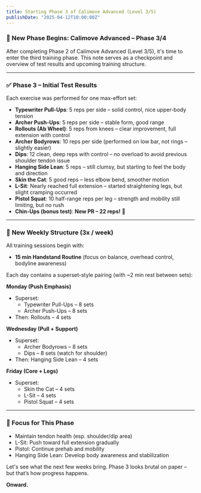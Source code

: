 ```yaml
---
title: Starting Phase 3 of Calimove Advanced (Level 3/5)
publishDate: "2025-04-12T10:00:00Z"
---
```


### 🚀 New Phase Begins: Calimove Advanced – Phase 3/4

After completing Phase 2 of Calimove Advanced (Level 3/5), it's time to enter the third training phase. This note serves as a checkpoint and overview of test results and upcoming training structure.

---

### ✅ **Phase 3 – Initial Test Results**

Each exercise was performed for one max-effort set:

- **Typewriter Pull-Ups**: 5 reps per side – solid control, nice upper-body tension
- **Archer Push-Ups**: 5 reps per side – stable form, good range
- **Rollouts (Ab Wheel)**: 5 reps from knees – clear improvement, full extension with control
- **Archer Bodyrows**: 10 reps per side (performed on low bar, not rings – slightly easier)
- **Dips**: 12 clean, deep reps with control – no overload to avoid previous shoulder tendon issue
- **Hanging Side Lean**: 5 reps – still clumsy, but starting to feel the body and direction
- **Skin the Cat**: 5 good reps – less elbow bend, smoother motion
- **L-Sit**: Nearly reached full extension – started straightening legs, but slight cramping occurred
- **Pistol Squat**: 10 half-range reps per leg – strength and mobility still limiting, but no rush
- **Chin-Ups (bonus test)**: **New PR – 22 reps!** 💪

---

### 🔧 **New Weekly Structure (3x / week)**

All training sessions begin with:
- **15 min Handstand Routine** (focus on balance, overhead control, bodyline awareness)

Each day contains a superset-style pairing (with ~2 min rest between sets):

**Monday (Push Emphasis)**
- Superset:
  - Typewriter Pull-Ups – 8 sets
  - Archer Push-Ups – 8 sets
- Then: Rollouts – 4 sets

**Wednesday (Pull + Support)**
- Superset:
  - Archer Bodyrows – 8 sets
  - Dips – 8 sets (watch for shoulder)
- Then: Hanging Side Lean – 4 sets

**Friday (Core + Legs)**
- Superset:
  - Skin the Cat – 4 sets
  - L-Sit – 4 sets
  - Pistol Squat – 4 sets

---

### 🧠 Focus for This Phase
- Maintain tendon health (esp. shoulder/dip area)
- L-Sit: Push toward full extension gradually
- Pistol: Continue prehab and mobility
- Hanging Side Lean: Develop body awareness and stabilization

Let's see what the next few weeks bring. Phase 3 looks brutal on paper – but that’s how progress happens. 

**Onward.**


